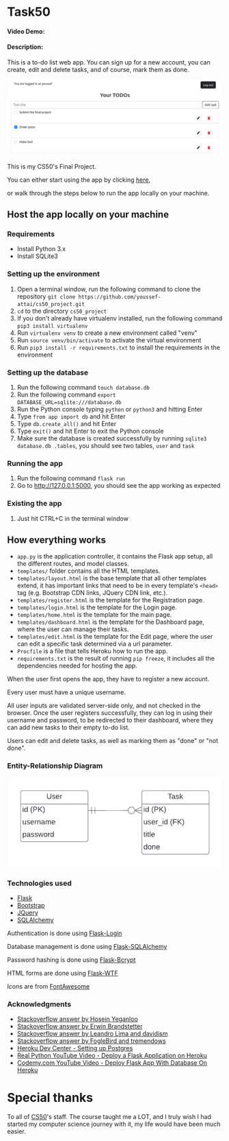 # Task50

#### Video Demo:  <URL HERE>

#### Description:

This is a to-do list web app. You can sign up for a new account, you can create, edit and
delete tasks, and of course, mark them as done.

![Screenshot of the app's dashboard](https://github.com/youssef-attai/cs50_project/blob/master/imgs/screenshot.png)

This is my CS50's Final Project.

You can either start using the app by clicking [here](http://task50.herokuapp.com/),

or walk through the steps below to run the app locally on your machine.

## Host the app locally on your machine

### Requirements

- Install Python 3.x
- Install SQLite3

### Setting up the environment

1. Open a terminal window, run the following command to clone the
   repository `git clone https://github.com/youssef-attai/cs50_project.git`
2. `cd` to the directory `cs50_project`
3. If you don't already have virtualenv installed, run the following command `pip3 install virtualenv`
4. Run `virtualenv venv` to create a new environment called "venv"
5. Run `source venv/bin/activate` to activate the virtual environment
6. Run `pip3 install -r requirements.txt` to install the requirements in the environment

### Setting up the database

1. Run the following command `touch database.db`
2. Run the following command `export DATABASE_URL=sqlite:///database.db`
3. Run the Python console typing `python` or `python3` and hitting Enter
4. Type `from app import db` and hit Enter
5. Type `db.create_all()` and hit Enter
6. Type `exit()` and hit Enter to exit the Python console
7. Make sure the database is created successfully by running `sqlite3 database.db .tables`, you should see two
   tables, `user` and `task`

### Running the app

1. Run the following command `flask run`
2. Go to http://127.0.0.1:5000, you should see the app working as expected

### Existing the app

1. Just hit CTRL+C in the terminal window

## How everything works

- `app.py` is the application controller, it contains the Flask app setup, all the different routes, and model classes.
- `templates/` folder contains all the HTML templates.
- `templates/layout.html` is the base template that all other templates extend, it has important links that need to be
  in every template's `<head>` tag (e.g. Bootstrap CDN links, JQuery CDN link, etc.).
- `templates/register.html` is the template for the Registration page.
- `templates/login.html` is the template for the Login page.
- `templates/home.html` is the template for the main page.
- `templates/dashboard.html` is the template for the Dashboard page, where the user can manage their tasks.
- `templates/edit.html` is the template for the Edit page, where the user can edit a specific task determined via a url
  parameter.
- `Procfile` is a file that tells Heroku how to run the app.
- `requirements.txt` is the result of running `pip freeze`, it includes all the dependencies needed for hosting the
  app.

When the user first opens the app, they have to register a new account.

Every user must have a unique username.

All user inputs are validated server-side only, and not checked in the browser. Once the user registers successfully,
they can log in using their username and password, to be redirected to their dashboard, where they can add new tasks to
their empty to-do list.

Users can edit and delete tasks, as well as marking them as "done" or "not done".

### Entity-Relationship Diagram

![ER Diagram](https://github.com/youssef-attai/cs50_project/blob/master/imgs/erd.png)

### Technologies used

- [Flask](https://flask.palletsprojects.com/en/2.2.x/)
- [Bootstrap](https://getbootstrap.com/docs/5.2/getting-started/introduction/)
- [JQuery](https://jquery.com/)
- [SQLAlchemy](https://www.sqlalchemy.org/)

Authentication is done using [Flask-Login](https://flask-login.readthedocs.io/en/latest/)

Database management is done using [Flask-SQLAlchemy](https://flask-sqlalchemy.palletsprojects.com/en/2.x/)

Password hashing is done using [Flask-Bcrypt](https://flask-bcrypt.readthedocs.io/en/1.0.1/)

HTML forms are done using [Flask-WTF](https://flask-wtf.readthedocs.io/en/1.0.x/)

Icons are from [FontAwesome](https://fontawesome.com/)

### Acknowledgments

- [Stackoverflow answer by Hosein Yeganloo](https://stackoverflow.com/a/44724510/14174934)
- [Stackoverflow answer by Erwin Brandstetter](https://stackoverflow.com/a/11919677/14174934)
- [Stackoverflow answer by Leandro Lima and davidism](https://stackoverflow.com/a/64698899/14174934)
- [Stackoverflow answer by FogleBird and tremendows](https://stackoverflow.com/a/7478705/14174934)
- [Heroku Dev Center - Setting up Postgres](https://devcenter.heroku.com/articles/heroku-postgresql#set-up-postgres-on-linux)
- [Real Python YouTube Video - Deploy a Flask Application on Heroku](https://www.youtube.com/watch?v=4_EO4RwABbA)
- [Codemy.com YouTube Video - Deploy Flask App With Database On Heroku](https://www.youtube.com/watch?v=SiCAIRc0pEI)

# Special thanks

To all of [CS50](https://www.edx.org/course/introduction-computer-science-harvardx-cs50x)'s staff. The course taught me a LOT, and I truly wish I had started my computer science journey with it,
my life would have been much easier.
